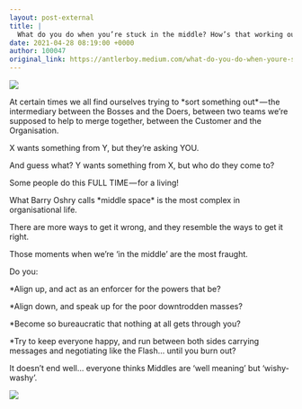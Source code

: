 ```yaml
---
layout: post-external
title: |
  What do you do when you’re stuck in the middle? How’s that working out for you?
date: 2021-04-28 08:19:00 +0000
author: 100047
original_link: https://antlerboy.medium.com/what-do-you-do-when-youre-stuck-in-the-middle-how-s-that-working-out-for-you-8ae7102b82be?source=rss-97852f5a56ae------2
---
```

![](https://cdn-images-1.medium.com/max/880/1*72k0IIqao7DQl-SsdvolIA.jpeg)

At certain times we all find ourselves trying to \*sort something out\* — the intermediary between the Bosses and the Doers, between two teams we’re supposed to help to merge together, between the Customer and the Organisation.

X wants something from Y, but they’re asking YOU.

And guess what? Y wants something from X, but who do they come to?

Some people do this FULL TIME — for a living!

What Barry Oshry calls \*middle space\* is the most complex in organisational life.

There are more ways to get it wrong, and they resemble the ways to get it right.

Those moments when we’re ‘in the middle’ are the most fraught.

Do you:

\*Align up, and act as an enforcer for the powers that be?

\*Align down, and speak up for the poor downtrodden masses?

\*Become so bureaucratic that nothing at all gets through you?

\*Try to keep everyone happy, and run between both sides carrying messages and negotiating like the Flash… until you burn out?

It doesn’t end well… everyone thinks Middles are ‘well meaning’ but ‘wishy-washy’.

 ![](https://medium.com/_/stat?event=post.clientViewed&referrerSource=full_rss&postId=8ae7102b82be)
